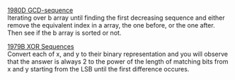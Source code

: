 [1980D GCD-sequence](https://codeforces.com/contest/1980/problem/D "1980D GCD-sequence") <br>
Iterating over b array until finding the first decreasing sequence and either remove the equivalent index in a array, the one before, or the one after. Then see if the b array is sorted or not. <br>

[1979B XOR Sequences](https://codeforces.com/contest/1979/problem/B "1979B XOR Sequences") <br>
Convert each of x, and y to their binary representation and you will observe that the answer is always 2 to the power of the length of matching bits from x and y starting from the LSB until the first difference occures. <br>
